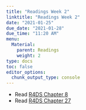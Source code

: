 ```yaml
---
title: "Readings Week 2"
linktitle: "Readings Week 2"
date: "2021-01-25"
due_date: "2021-01-28"
due_time: "11:20 AM"
menu:
  Material:
    parent: Readings
    weight: 2
type: docs
toc: false
editor_options: 
  chunk_output_type: console
---
```




* Read [R4DS Chapter 8](https://r4ds.had.co.nz/workflow-projects.html) 
* Read [R4DS Chapter 27](https://r4ds.had.co.nz/r-markdown.html) 

<!--In future iterations: https://www.tidyverse.org/blog/2017/12/workflow-vs-script/--> 